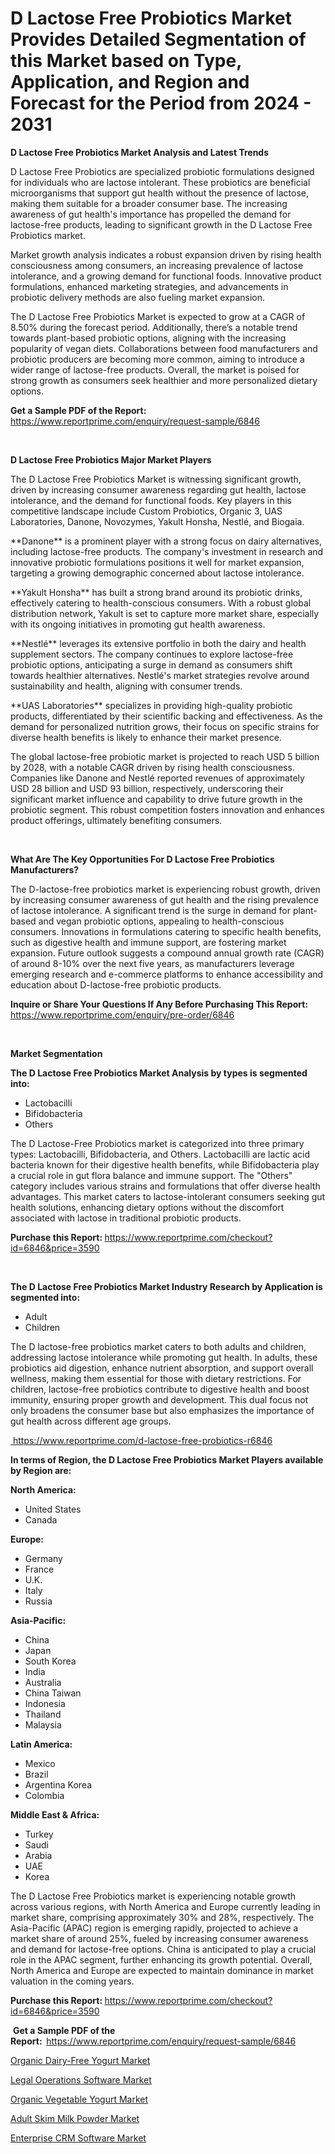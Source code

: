 <p><h1>D Lactose Free Probiotics Market Provides Detailed Segmentation of this Market based on Type, Application, and Region and Forecast for the Period from 2024 - 2031</h1></p><p><strong>D Lactose Free Probiotics Market Analysis and Latest Trends</strong></p>
<p><p>D Lactose Free Probiotics are specialized probiotic formulations designed for individuals who are lactose intolerant. These probiotics are beneficial microorganisms that support gut health without the presence of lactose, making them suitable for a broader consumer base. The increasing awareness of gut health's importance has propelled the demand for lactose-free products, leading to significant growth in the D Lactose Free Probiotics market.</p><p>Market growth analysis indicates a robust expansion driven by rising health consciousness among consumers, an increasing prevalence of lactose intolerance, and a growing demand for functional foods. Innovative product formulations, enhanced marketing strategies, and advancements in probiotic delivery methods are also fueling market expansion. </p><p>The D Lactose Free Probiotics Market is expected to grow at a CAGR of 8.50% during the forecast period. Additionally, there’s a notable trend towards plant-based probiotic options, aligning with the increasing popularity of vegan diets. Collaborations between food manufacturers and probiotic producers are becoming more common, aiming to introduce a wider range of lactose-free products. Overall, the market is poised for strong growth as consumers seek healthier and more personalized dietary options.</p></p>
<p><strong>Get a Sample PDF of the Report:&nbsp;</strong> <a href="https://www.reportprime.com/enquiry/request-sample/6846">https://www.reportprime.com/enquiry/request-sample/6846</a></p>
<p>&nbsp;</p>
<p><strong>D Lactose Free Probiotics Major Market Players</strong></p>
<p><p>The D Lactose Free Probiotics Market is witnessing significant growth, driven by increasing consumer awareness regarding gut health, lactose intolerance, and the demand for functional foods. Key players in this competitive landscape include Custom Probiotics, Organic 3, UAS Laboratories, Danone, Novozymes, Yakult Honsha, Nestlé, and Biogaia. </p><p>**Danone** is a prominent player with a strong focus on dairy alternatives, including lactose-free products. The company's investment in research and innovative probiotic formulations positions it well for market expansion, targeting a growing demographic concerned about lactose intolerance.</p><p>**Yakult Honsha** has built a strong brand around its probiotic drinks, effectively catering to health-conscious consumers. With a robust global distribution network, Yakult is set to capture more market share, especially with its ongoing initiatives in promoting gut health awareness.</p><p>**Nestlé** leverages its extensive portfolio in both the dairy and health supplement sectors. The company continues to explore lactose-free probiotic options, anticipating a surge in demand as consumers shift towards healthier alternatives. Nestlé's market strategies revolve around sustainability and health, aligning with consumer trends.</p><p>**UAS Laboratories** specializes in providing high-quality probiotic products, differentiated by their scientific backing and effectiveness. As the demand for personalized nutrition grows, their focus on specific strains for diverse health benefits is likely to enhance their market presence.</p><p>The global lactose-free probiotic market is projected to reach USD 5 billion by 2028, with a notable CAGR driven by rising health consciousness. Companies like Danone and Nestlé reported revenues of approximately USD 28 billion and USD 93 billion, respectively, underscoring their significant market influence and capability to drive future growth in the probiotic segment. This robust competition fosters innovation and enhances product offerings, ultimately benefiting consumers.</p></p>
<p>&nbsp;</p>
<p><strong>What Are The Key Opportunities For D Lactose Free Probiotics Manufacturers?</strong></p>
<p><p>The D-lactose-free probiotics market is experiencing robust growth, driven by increasing consumer awareness of gut health and the rising prevalence of lactose intolerance. A significant trend is the surge in demand for plant-based and vegan probiotic options, appealing to health-conscious consumers. Innovations in formulations catering to specific health benefits, such as digestive health and immune support, are fostering market expansion. Future outlook suggests a compound annual growth rate (CAGR) of around 8-10% over the next five years, as manufacturers leverage emerging research and e-commerce platforms to enhance accessibility and education about D-lactose-free probiotic products.</p></p>
<p><strong>Inquire or Share Your Questions If Any Before Purchasing This Report:</strong> <a href="https://www.reportprime.com/enquiry/pre-order/6846">https://www.reportprime.com/enquiry/pre-order/6846</a></p>
<p>&nbsp;</p>
<p><strong>Market Segmentation</strong></p>
<p><strong>The D Lactose Free Probiotics Market Analysis by types is segmented into:</strong></p>
<p><ul><li>Lactobacilli</li><li>Bifidobacteria</li><li>Others</li></ul></p>
<p><p>The D Lactose-Free Probiotics market is categorized into three primary types: Lactobacilli, Bifidobacteria, and Others. Lactobacilli are lactic acid bacteria known for their digestive health benefits, while Bifidobacteria play a crucial role in gut flora balance and immune support. The "Others" category includes various strains and formulations that offer diverse health advantages. This market caters to lactose-intolerant consumers seeking gut health solutions, enhancing dietary options without the discomfort associated with lactose in traditional probiotic products.</p></p>
<p><strong>Purchase this Report:&nbsp;</strong><a href="https://www.reportprime.com/checkout?id=6846&price=3590">https://www.reportprime.com/checkout?id=6846&price=3590</a></p>
<p>&nbsp;</p>
<p><strong>The D Lactose Free Probiotics Market Industry Research by Application is segmented into:</strong></p>
<p><ul><li>Adult</li><li>Children</li></ul></p>
<p><p>The D lactose-free probiotics market caters to both adults and children, addressing lactose intolerance while promoting gut health. In adults, these probiotics aid digestion, enhance nutrient absorption, and support overall wellness, making them essential for those with dietary restrictions. For children, lactose-free probiotics contribute to digestive health and boost immunity, ensuring proper growth and development. This dual focus not only broadens the consumer base but also emphasizes the importance of gut health across different age groups.</p></p>
<p><a href="https://www.reportprime.com/d-lactose-free-probiotics-r6846">&nbsp;https://www.reportprime.com/d-lactose-free-probiotics-r6846</a></p>
<p><strong>In terms of Region, the D Lactose Free Probiotics Market Players available by Region are:</strong></p>
<p>
    <p> <strong> North America: </strong>
        <ul>
            <li>United States</li>
            <li>Canada</li>
        </ul>
        </p> 
    <p> <strong> Europe: </strong>
        <ul>
            <li>Germany</li>
            <li>France</li>
            <li>U.K.</li>
            <li>Italy</li>
            <li>Russia</li>
        </ul>
        </p> 
    <p> <strong> Asia-Pacific: </strong>
        <ul>
            <li>China</li>
            <li>Japan</li>
            <li>South Korea</li>
            <li>India</li>
            <li>Australia</li>
            <li>China Taiwan</li>
            <li>Indonesia</li>
            <li>Thailand</li>
            <li>Malaysia</li>
        </ul>
        </p> 
    <p> <strong> Latin America: </strong>
        <ul>
            <li>Mexico</li>
            <li>Brazil</li>
            <li>Argentina Korea</li>
            <li>Colombia</li>
        </ul>
        </p> 
    <p> <strong> Middle East & Africa: </strong>
        <ul>
            <li>Turkey</li>
            <li>Saudi</li>
            <li>Arabia</li>
            <li>UAE</li>
            <li>Korea</li>
        </ul>
    </p>
    </p>
<p><p>The D Lactose Free Probiotics market is experiencing notable growth across various regions, with North America and Europe currently leading in market share, comprising approximately 30% and 28%, respectively. The Asia-Pacific (APAC) region is emerging rapidly, projected to achieve a market share of around 25%, fueled by increasing consumer awareness and demand for lactose-free options. China is anticipated to play a crucial role in the APAC segment, further enhancing its growth potential. Overall, North America and Europe are expected to maintain dominance in market valuation in the coming years.</p></p>
<p><strong>Purchase this Report: </strong><a href="https://www.reportprime.com/checkout?id=6846&price=3590">https://www.reportprime.com/checkout?id=6846&price=3590</a></p>
<p>&nbsp;<strong>Get a Sample PDF of the Report:&nbsp;&nbsp;</strong><a href="https://www.reportprime.com/enquiry/request-sample/6846">https://www.reportprime.com/enquiry/request-sample/6846</a></p>
<p><strong></strong></p>
<p><p><a href="https://issuu.com/reportprime-2/docs/organic-dairy-free-yogurt-market-si_a62b31be57ce0e">Organic Dairy-Free Yogurt Market</a></p><p><a href="https://medium.com/@caylawisoky8698/global-legal-operations-software-market-share-and-growth-opportunities-and-market-size-growing-with-cf6e1b10aabe">Legal Operations Software Market</a></p><p><a href="https://issuu.com/reportprime-2/docs/organic-vegetable-yogurt-market-siz_bb4634bc29813c">Organic Vegetable Yogurt Market</a></p><p><a href="https://github.com/tamvrosiya/Market-Research-Report-List-5/blob/main/adult-skim-milk-powder-market.md">Adult Skim Milk Powder Market</a></p><p><a href="https://www.linkedin.com/pulse/what-factors-influence-enterprise-crm-software-market-coming-88nec?trackingId=QIkDO53oRfizOz5Zc%2Fsg8w%3D%3D">Enterprise CRM Software Market</a></p></p>